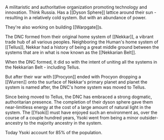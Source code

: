 
A militaristic and authoritative organization promoting technology and innovation. Think Russia. Has a [[Dyson Sphere]] lattice around their sun - resulting in a relatively cold system. But with an abundance of power.

They're also working on building [[Warpgate]]s.

The DNC formed from their original home system of [[Nekkar]], a vibrant trade hub of all various peoples. Neighboring the Human's home system of [[Tellus]], Nekkar had a history of being a great middle ground between the systems that are in what is now known as the [[Nekkarian Belt]].

When the DNC formed, it did so with the intent of uniting all the systems in the Nekkarian Belt - including Tellus.

But after their war with [[Procyon]] ended with Procyon dropping a [[Wurren]] onto the surface of Nekkar's primary planet and planet the system is named after, the DNC's home system was moved to Tellus.

Since being moved to Tellus, the DNC has embraced a strong dogmatic, authoritarian presence. The completion of their dyson sphere gave them near-limitless energy at the cost of a large amount of natural light in the system. The [[Ysoki]] must have enjoyed such an environment as, over the course of a couple hundred years, Ysoki went from being a minor outsider-ancestry to the majority ancestry in the system.

Today Ysoki account for 85% of the population.
